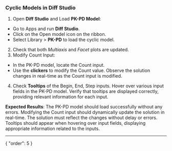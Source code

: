 ### Cyclic Models in Diff Studio

1. Open **Diff Studio** and Load **PK-PD Model**:
* Go to Apps and run **Diff Studio**.
* Click on the Open model icon on the ribbon.
* Select Library > **PK-PD** to load the cyclic model.
2. Check that both *Multiaxis* and *Facet* plots are updated.
3. Modify Count Input:
* In the PK-PD model, locate the Count input.
* Use the **clickers** to modify the Count value. Observe the solution changes in real-time as the Count input is modified.
4. Check **Tooltips** of the Begin, End, Step inputs. Hover over various input fields in the PK-PD model. Verify that tooltips are displayed correctly, providing relevant information for each input.

**Expected Results**: The PK-PD model should load successfully without any errors. Modifying the Count input should dynamically update the solution in real-time. The solution must reflect the changes without delay or errors. Tooltips should appear when hovering over input fields, displaying appropriate information related to the inputs.

---
{
  "order": 5
}